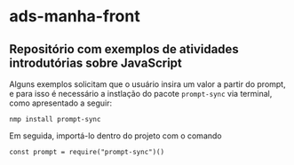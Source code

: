# ads-manha-front

## Repositório com exemplos de atividades introdutórias sobre JavaScript

Alguns exemplos solicitam que o usuário insira um valor a partir do prompt, e para isso é necessário a instlação do pacote `prompt-sync` via terminal, como apresentado a seguir:

`nmp install prompt-sync`

Em seguida, importá-lo dentro do projeto com o comando

`const prompt = require("prompt-sync")()`
